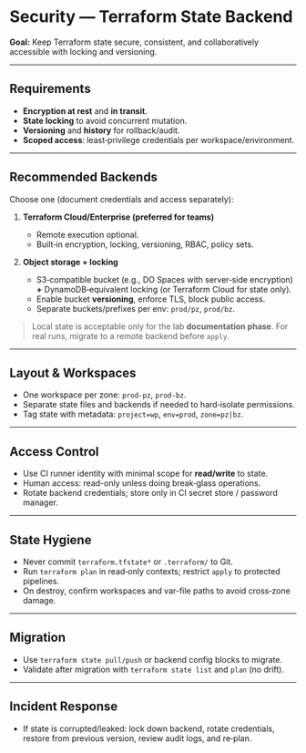 # Security — Terraform State Backend

**Goal:** Keep Terraform state secure, consistent, and collaboratively accessible with locking and versioning.

---

## Requirements
- **Encryption at rest** and **in transit**.
- **State locking** to avoid concurrent mutation.
- **Versioning** and **history** for rollback/audit.
- **Scoped access**: least‑privilege credentials per workspace/environment.

---

## Recommended Backends
Choose one (document credentials and access separately):

1. **Terraform Cloud/Enterprise (preferred for teams)**
   - Remote execution optional.
   - Built‑in encryption, locking, versioning, RBAC, policy sets.

2. **Object storage + locking**
   - S3‑compatible bucket (e.g., DO Spaces with server‑side encryption) **+** DynamoDB‑equivalent locking (or Terraform Cloud for state only).
   - Enable bucket **versioning**, enforce TLS, block public access.
   - Separate buckets/prefixes per env: `prod/pz`, `prod/bz`.

> Local state is acceptable only for the lab **documentation phase**. For real runs, migrate to a remote backend before `apply`.

---

## Layout & Workspaces
- One workspace per zone: `prod-pz`, `prod-bz`.
- Separate state files and backends if needed to hard‑isolate permissions.
- Tag state with metadata: `project=wp`, `env=prod`, `zone=pz|bz`.

---

## Access Control
- Use CI runner identity with minimal scope for **read/write** to state.
- Human access: read-only unless doing break‑glass operations.
- Rotate backend credentials; store only in CI secret store / password manager.

---

## State Hygiene
- Never commit `terraform.tfstate*` or `.terraform/` to Git.
- Run `terraform plan` in read‑only contexts; restrict `apply` to protected pipelines.
- On destroy, confirm workspaces and var-file paths to avoid cross‑zone damage.

---

## Migration
- Use `terraform state pull/push` or backend config blocks to migrate.
- Validate after migration with `terraform state list` and `plan` (no drift).

---

## Incident Response
- If state is corrupted/leaked: lock down backend, rotate credentials, restore from previous version, review audit logs, and re‑plan.
